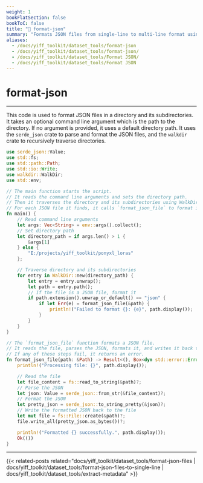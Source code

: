 ```yaml
---
weight: 1
bookFlatSection: false
bookToC: false
title: "🦀 format-json"
summary: "Formats JSON files from single-line to multi-line format using `serde_json`."
aliases:
  - /docs/yiff_toolkit/dataset_tools/format-json
  - /docs/yiff_toolkit/dataset_tools/format-json/
  - /docs/yiff_toolkit/dataset_tools/Format JSON/
  - /docs/yiff_toolkit/dataset_tools/Format JSON
---
```


<!--markdownlint-disable MD025 -->

# format-json

---

This code is used to format JSON files in a directory and its subdirectories.
It takes an optional command line argument which is the path to the directory.
If no argument is provided, it uses a default directory path.
It uses the `serde_json` crate to parse and format the JSON files, and the `walkdir` crate to recursively traverse directories.

```rust
use serde_json::Value;
use std::fs;
use std::path::Path;
use std::io::Write;
use walkdir::WalkDir;
use std::env;

// The main function starts the script.
// It reads the command line arguments and sets the directory path.
// Then it traverses the directory and its subdirectories using WalkDir.
// For each JSON file it finds, it calls `format_json_file` to format it.
fn main() {
    // Read command line arguments
    let args: Vec<String> = env::args().collect();
    // Set directory path
    let directory_path = if args.len() > 1 {
        &args[1]
    } else {
        "E:/projects/yiff_toolkit/ponyxl_loras"
    };

    // Traverse directory and its subdirectories
    for entry in WalkDir::new(directory_path) {
        let entry = entry.unwrap();
        let path = entry.path();
        // If the file is a JSON file, format it
        if path.extension().unwrap_or_default() == "json" {
            if let Err(e) = format_json_file(&path) {
                println!("Failed to format {}: {e}", path.display());
            }
        }
    }
}

// The `format_json_file` function formats a JSON file.
// It reads the file, parses the JSON, formats it, and writes it back to the file.
// If any of these steps fail, it returns an error.
fn format_json_file(path: &Path) -> Result<(), Box<dyn std::error::Error>> {
    println!("Processing file: {}", path.display());

    // Read the file
    let file_content = fs::read_to_string(&path)?;
    // Parse the JSON
    let json: Value = serde_json::from_str(&file_content)?;
    // Format the JSON
    let pretty_json = serde_json::to_string_pretty(&json)?;
    // Write the formatted JSON back to the file
    let mut file = fs::File::create(&path)?;
    file.write_all(pretty_json.as_bytes())?;

    println!("Formatted {} successfully.", path.display());
    Ok(())
}
```

---

{{< related-posts related="docs/yiff_toolkit/dataset_tools/format-json-files | docs/yiff_toolkit/dataset_tools/format-json-files-to-single-line | docs/yiff_toolkit/dataset_tools/extract-metadata" >}}

